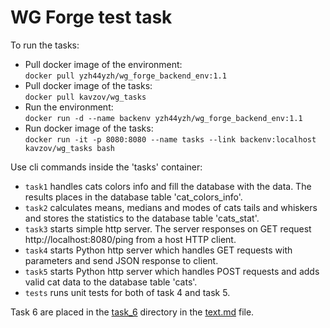 # WG Forge test task
To run the tasks:
- Pull docker image of the environment:  
`docker pull yzh44yzh/wg_forge_backend_env:1.1`  
- Pull docker image of the tasks:  
`docker pull kavzov/wg_tasks`  
- Run the environment:  
`docker run -d --name backenv yzh44yzh/wg_forge_backend_env:1.1`
- Run docker image of the tasks:  
`docker run -it -p 8080:8080 --name tasks --link backenv:localhost kavzov/wg_tasks bash`

Use cli commands inside the 'tasks' container:  
- `task1` handles cats colors info and fill the database with the data. The results places in the database table 'cat_colors_info'.  
- `task2` calculates means, medians and modes of cats tails and whiskers and stores the statistics to the database table 'cats_stat'.  
- `task3` starts simple http server. The server responses on GET request http://localhost:8080/ping from a host HTTP client.  
- `task4` starts Python http server which handles GET requests with parameters and send JSON response to client.  
- `task5` starts Python http server which handles POST requests and adds valid cat data to the database table 'cats'.  
- `tests` runs unit tests for both of task 4 and task 5.

Task 6 are placed in the [task_6](https://github.com/kavzov/testtask/tree/master/task_6) directory in the [text.md](https://github.com/kavzov/testtask/blob/master/task_6/text.md) file.  
